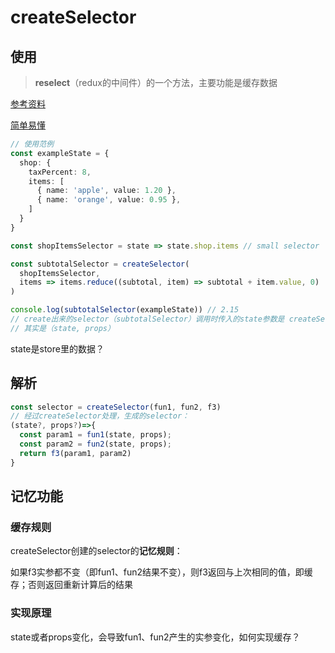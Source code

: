 # createSelector



## 使用



> **reselect**（redux的中间件）的一个方法，主要功能是缓存数据



[参考资料](https://www.tangshuang.net/3839.html)

[简单易懂](https://juejin.cn/post/6844903866354532365)



```typescript
// 使用范例
const exampleState = {
  shop: {
    taxPercent: 8,
    items: [
      { name: 'apple', value: 1.20 },
      { name: 'orange', value: 0.95 },
    ]
  }
}

const shopItemsSelector = state => state.shop.items // small selector

const subtotalSelector = createSelector( 
  shopItemsSelector,
  items => items.reduce((subtotal, item) => subtotal + item.value, 0)
)

console.log(subtotalSelector(exampleState)) // 2.15
// create出来的selector（subtotalSelector）调用时传入的state参数是 createSelector前n-1个selector函数（shopItemsSelector）所需的state参数
// 其实是（state, props）
```

state是store里的数据？



## 解析



```typescript
const selector = createSelector(fun1, fun2, f3)
// 经过createSelector处理，生成的selector：
(state?, props?)=>{
  const param1 = fun1(state, props);
  const param2 = fun2(state, props);
  return f3(param1, param2)
}
```



## 记忆功能



### 缓存规则

createSelector创建的selector的**记忆规则**：

如果f3实参都不变（即fun1、fun2结果不变），则f3返回与上次相同的值，即缓存；否则返回重新计算后的结果



### 实现原理

state或者props变化，会导致fun1、fun2产生的实参变化，如何实现缓存？










